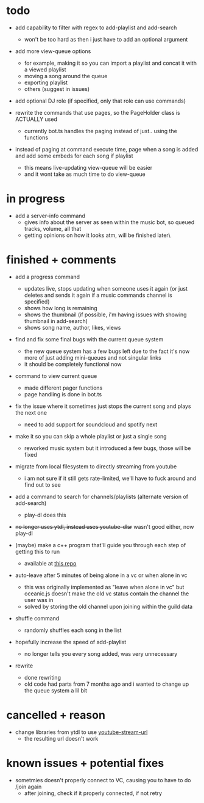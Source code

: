 # todo 

- add capability to filter with regex to add-playlist and add-search
  - won't be too hard as then i just have to add an optional argument
 
- add more view-queue options
  - for example, making it so you can import a playlist and concat it with a viewed playlist
  - moving a song around the queue
  - exporting playlist
  - others (suggest in issues)
 
- add optional DJ role (if specified, only that role can use commands)

- rewrite the commands that use pages, so the PageHolder class is ACTUALLY used
  - currently bot.ts handles the paging instead of just.. using the functions
 
- instead of paging at command execute time, page when a song is added and add some embeds for each song if playlist
  - this means live-updating view-queue will be easier
  - and it wont take as much time to do view-queue

# in progress

- add a server-info command
  - gives info about the server as seen within the music bot, so queued tracks, volume, all that
  - getting opinions on how it looks atm, will be finished later\

# finished + comments

- add a progress command
  - updates live, stops updating when someone uses it again (or just deletes and sends it again if a music commands channel is specified)
  - shows how long is remaining
  - shows the thumbnail (if possible, i'm having issues with showing thumbnail in add-search)
  - shows song name, author, likes, views

- find and fix some final bugs with the current queue system
    - the new queue system has a few bugs left due to the fact it's now more of just adding mini-queues and not singular links
    - it should be completely functional now

- command to view current queue
  - made different pager functions
  - page handling is done in bot.ts

- fix the issue where it sometimes just stops the current song and plays the next one
  - need to add support for soundcloud and spotify next
 
- make it so you can skip a whole playlist or just a single song
  - reworked music system but it introduced a few bugs, those will be fixed

- migrate from local filesystem to directly streaming from youtube 
  - i am not sure if it still gets rate-limited, we'll have to fuck around and find out to see

- add a command to search for channels/playlists (alternate version of add-search)
  - play-dl does this

- ~~no longer uses ytdl, instead uses youtube-dlsr~~ wasn't good either, now play-dl

- (maybe) make a c++ program that'll guide you through each step of getting this to run
  - available at [this repo](https://github.com/fheahdythdr/discord-music-bot-setup)

- auto-leave after 5 minutes of being alone in a vc or when alone in vc
  - this was originally implemented as "leave when alone in vc" but oceanic.js doesn't make the old vc status contain the channel the user was in
  - solved by storing the old channel upon joining within the guild data
  
- shuffle command
  - randomly shuffles each song in the list

- hopefully increase the speed of add-playlist
  - no longer tells you every song added, was very unnecessary
 
- rewrite
  - done rewriting
  - old code had parts from 7 months ago and i wanted to change up the queue system a lil bit

# cancelled + reason

- change libraries from ytdl to use [youtube-stream-url](https://www.npmjs.com/package/youtube-stream-url)
  - the resulting url doesn't work

# known issues + potential fixes

- sometmies doesn't properly connect to VC, causing you to have to do /join again
  - after joining, check if it properly connected, if not retry
